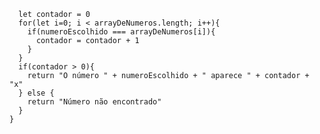 ```function contaOcorrencias(arrayDeNumeros, numeroEscolhido) {
  let contador = 0
  for(let i=0; i < arrayDeNumeros.length; i++){
    if(numeroEscolhido === arrayDeNumeros[i]){
      contador = contador + 1
    } 
  }
  if(contador > 0){
    return "O número " + numeroEscolhido + " aparece " + contador + "x"
  } else {
    return "Número não encontrado"
  }
} 
